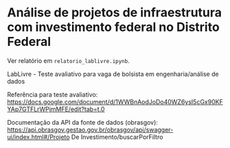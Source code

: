 # Análise de projetos de infraestrutura com investimento federal no Distrito Federal

Ver relatório em `relatorio_lablivre.ipynb`.

LabLivre - Teste avaliativo para vaga de bolsista em engenharia/análise de dados

Referência para teste avaliativo: https://docs.google.com/document/d/1WWBnAodJoDo40WZ6ysI5cGx90KFYAp7GTFLrWPjmMFE/edit?tab=t.0

Documentação da API da fonte de dados (obrasgov): https://api.obrasgov.gestao.gov.br/obrasgov/api/swagger-ui/index.html#/Projeto De Investimento/buscarPorFiltro
